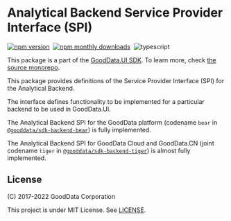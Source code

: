 # Analytical Backend Service Provider Interface (SPI)

[![npm version](https://img.shields.io/npm/v/@gooddata/sdk-backend-spi)](https://www.npmjs.com/@gooddata/sdk-backend-spi)&nbsp;
[![npm monthly downloads](https://img.shields.io/npm/dm/@gooddata/sdk-backend-spi)](https://npmcharts.com/compare/@gooddata/sdk-backend-spi?minimal=true)&nbsp;
![typescript](https://img.shields.io/badge/typescript-first-blue?logo=typescript)

This package is a part of the [GoodData.UI SDK](https://sdk.gooddata.com/gooddata-ui/docs/about_gooddataui.html).
To learn more, check [the source monorepo](https://github.com/gooddata/gooddata-ui-sdk).

This package provides definitions of the Service Provider Interface (SPI) for the Analytical Backend.

The interface defines functionality to be implemented for a particular backend to be used in GoodData.UI.

The Analytical Backend SPI for the GoodData platform (codename `bear` in [`@gooddata/sdk-backend-bear`](https://www.npmjs.com/package/@gooddata/sdk-backend-bear)) is fully implemented.

The Analytical Backend SPI for GoodData Cloud and GoodData.CN (joint codename `tiger` in [`@gooddata/sdk-backend-tiger`](https://www.npmjs.com/package/@gooddata/sdk-backend-tiger)) is almost fully implemented.

## License

(C) 2017-2022 GoodData Corporation

This project is under MIT License. See [LICENSE](https://github.com/gooddata/gooddata-ui-sdk/blob/master/libs/sdk-backend-spi/LICENSE).
